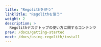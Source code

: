 ```yaml
---
title: "Regolithを使う"
linkTitle: "Regolithを使う"
weight: 2
description: >
  Regolithデスクトップの使い方に関するコンテンツ
prev: /docs/getting-started
next: /docs/using-regolith/install
---
```

